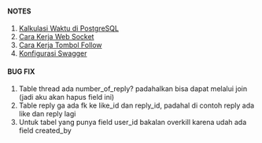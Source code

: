 #### NOTES

1. [Kalkulasi Waktu di PostgreSQL](md/age.md)
2. [Cara Kerja Web Socket](md/socket.md)
3. [Cara Kerja Tombol Follow](md/follow.md)
4. [Konfigurasi Swagger](md/swagger.md)

#### BUG FIX

1. Table thread ada number_of_reply? padahalkan bisa dapat melalui join (jadi aku akan hapus field ini)
2. Table reply ga ada fk ke like_id dan reply_id, padahal di contoh reply ada like dan reply lagi
3. Untuk tabel yang punya field user_id bakalan overkill karena udah ada field created_by
